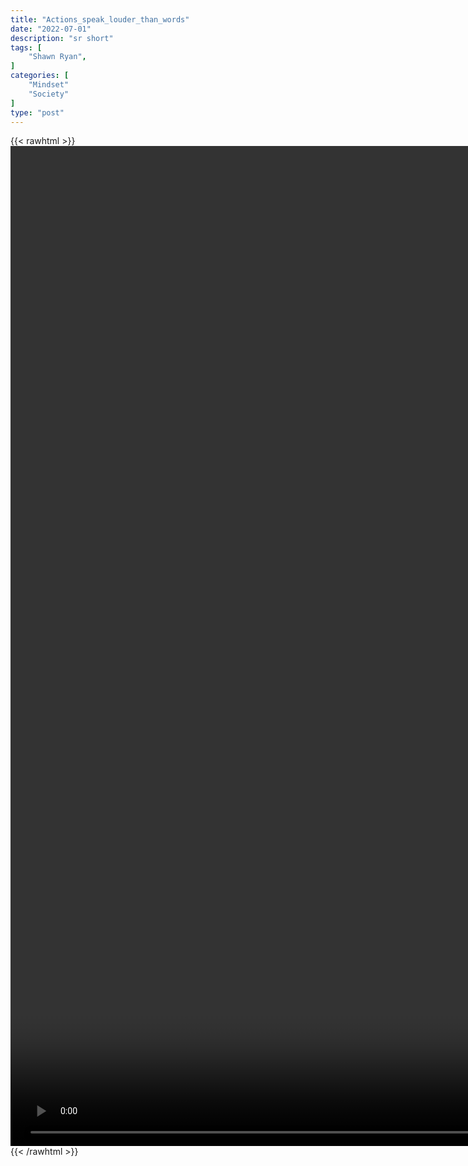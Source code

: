 ```yaml
---
title: "Actions_speak_louder_than_words"
date: "2022-07-01"
description: "sr short"
tags: [
    "Shawn Ryan",
]
categories: [
    "Mindset"
    "Society"
]
type: "post"
---
```

{{< rawhtml >}}
    <video style="height:40vh;width:auto" overflow="hidden" controls>
        <source src="https://clips.dev00ps.com/Shawn_Ryan/Valuable_lesson_from_a_Navy_SEAL._Actions_speak_louder_than_words._operator_navyseals.mp4" type="video/mp4"> 
    </video>
{{< /rawhtml >}}
